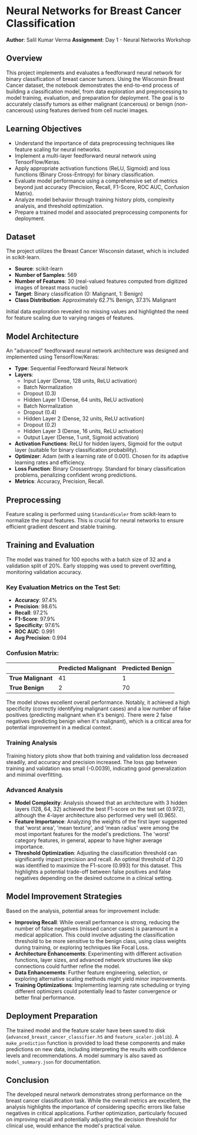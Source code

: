 # Neural Networks for Breast Cancer Classification

**Author**: Salil Kumar Verma
**Assignment**: Day 1 - Neural Networks Workshop

## Overview

This project implements and evaluates a feedforward neural network for binary classification of breast cancer tumors. Using the Wisconsin Breast Cancer dataset, the notebook demonstrates the end-to-end process of building a classification model, from data exploration and preprocessing to model training, evaluation, and preparation for deployment. The goal is to accurately classify tumors as either malignant (cancerous) or benign (non-cancerous) using features derived from cell nuclei images.

## Learning Objectives

*   Understand the importance of data preprocessing techniques like feature scaling for neural networks.
*   Implement a multi-layer feedforward neural network using TensorFlow/Keras.
*   Apply appropriate activation functions (ReLU, Sigmoid) and loss functions (Binary Cross-Entropy) for binary classification.
*   Evaluate model performance using a comprehensive set of metrics beyond just accuracy (Precision, Recall, F1-Score, ROC AUC, Confusion Matrix).
*   Analyze model behavior through training history plots, complexity analysis, and threshold optimization.
*   Prepare a trained model and associated preprocessing components for deployment.

## Dataset

The project utilizes the Breast Cancer Wisconsin dataset, which is included in scikit-learn.

*   **Source**: scikit-learn
*   **Number of Samples**: 569
*   **Number of Features**: 30 (real-valued features computed from digitized images of breast mass nuclei)
*   **Target**: Binary classification (0: Malignant, 1: Benign)
*   **Class Distribution**: Approximately 62.7% Benign, 37.3% Malignant

Initial data exploration revealed no missing values and highlighted the need for feature scaling due to varying ranges of features.

## Model Architecture

An "advanced" feedforward neural network architecture was designed and implemented using TensorFlow/Keras:

*   **Type**: Sequential Feedforward Neural Network
*   **Layers**:
    *   Input Layer (Dense, 128 units, ReLU activation)
    *   Batch Normalization
    *   Dropout (0.3)
    *   Hidden Layer 1 (Dense, 64 units, ReLU activation)
    *   Batch Normalization
    *   Dropout (0.4)
    *   Hidden Layer 2 (Dense, 32 units, ReLU activation)
    *   Dropout (0.2)
    *   Hidden Layer 3 (Dense, 16 units, ReLU activation)
    *   Output Layer (Dense, 1 unit, Sigmoid activation)
*   **Activation Functions**: ReLU for hidden layers, Sigmoid for the output layer (suitable for binary classification probability).
*   **Optimizer**: Adam (with a learning rate of 0.001). Chosen for its adaptive learning rates and efficiency.
*   **Loss Function**: Binary Crossentropy. Standard for binary classification problems, penalizing confident wrong predictions.
*   **Metrics**: Accuracy, Precision, Recall.

## Preprocessing

Feature scaling is performed using `StandardScaler` from scikit-learn to normalize the input features. This is crucial for neural networks to ensure efficient gradient descent and stable training.

## Training and Evaluation

The model was trained for 100 epochs with a batch size of 32 and a validation split of 20%. Early stopping was used to prevent overfitting, monitoring validation accuracy.

### Key Evaluation Metrics on the Test Set:

*   **Accuracy**: 97.4%
*   **Precision**: 98.6%
*   **Recall**: 97.2%
*   **F1-Score**: 97.9%
*   **Specificity**: 97.6%
*   **ROC AUC**: 0.991
*   **Avg Precision**: 0.994

### Confusion Matrix:

|                | Predicted Malignant | Predicted Benign |
| :------------- | :------------------ | :--------------- |
| **True Malignant** | 41                  | 1                |
| **True Benign**    | 2                   | 70               |

The model shows excellent overall performance. Notably, it achieved a high specificity (correctly identifying malignant cases) and a low number of false positives (predicting malignant when it's benign). There were 2 false negatives (predicting benign when it's malignant), which is a critical area for potential improvement in a medical context.

### Training Analysis

Training history plots show that both training and validation loss decreased steadily, and accuracy and precision increased. The loss gap between training and validation was small (-0.0039), indicating good generalization and minimal overfitting.

### Advanced Analysis

*   **Model Complexity**: Analysis showed that an architecture with 3 hidden layers (128, 64, 32) achieved the best F1-score on the test set (0.972), although the 4-layer architecture also performed very well (0.965).
*   **Feature Importance**: Analyzing the weights of the first layer suggested that 'worst area', 'mean texture', and 'mean radius' were among the most important features for the model's predictions. The 'worst' category features, in general, appear to have higher average importance.
*   **Threshold Optimization**: Adjusting the classification threshold can significantly impact precision and recall. An optimal threshold of 0.20 was identified to maximize the F1-score (0.993) for this dataset. This highlights a potential trade-off between false positives and false negatives depending on the desired outcome in a clinical setting.

## Model Improvement Strategies

Based on the analysis, potential areas for improvement include:

*   **Improving Recall**: While overall performance is strong, reducing the number of false negatives (missed cancer cases) is paramount in a medical application. This could involve adjusting the classification threshold to be more sensitive to the benign class, using class weights during training, or exploring techniques like Focal Loss.
*   **Architecture Enhancements**: Experimenting with different activation functions, layer sizes, and advanced network structures like skip connections could further refine the model.
*   **Data Enhancements**: Further feature engineering, selection, or exploring alternative scaling methods might yield minor improvements.
*   **Training Optimizations**: Implementing learning rate scheduling or trying different optimizers could potentially lead to faster convergence or better final performance.

## Deployment Preparation

The trained model and the feature scaler have been saved to disk (`advanced_breast_cancer_classifier.h5` and `feature_scaler.joblib`). A `make_prediction` function is provided to load these components and make predictions on new data, including interpreting the results with confidence levels and recommendations. A model summary is also saved as `model_summary.json` for documentation.

## Conclusion

The developed neural network demonstrates strong performance on the breast cancer classification task. While the overall metrics are excellent, the analysis highlights the importance of considering specific errors like false negatives in critical applications. Further optimization, particularly focused on improving recall and potentially adjusting the decision threshold for clinical use, would enhance the model's practical value.
